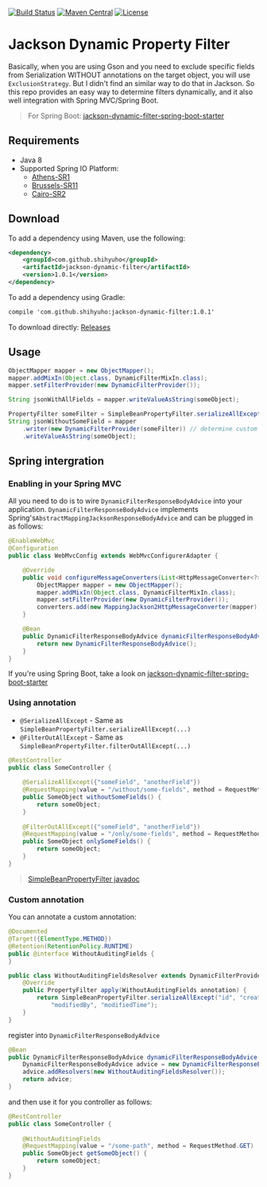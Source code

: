 [![Build Status](https://travis-ci.org/shihyuho/jackson-dynamic-filter.svg?branch=master)](https://travis-ci.org/shihyuho/jackson-dynamic-filter)
[![Maven Central](https://maven-badges.herokuapp.com/maven-central/com.github.shihyuho/jackson-dynamic-filter/badge.svg)](https://maven-badges.herokuapp.com/maven-central/com.github.shihyuho/jackson-dynamic-filter)
[![License](https://img.shields.io/badge/License-Apache%202.0-blue.svg)](https://github.com/shihyuho/jackson-dynamic-filter/blob/master/LICENSE)


# Jackson Dynamic Property Filter

Basically, when you are using Gson and you need to exclude specific fields from Serialization WITHOUT annotations on the target object, you will use `ExclusionStrategy`. But I didn't find an similar way to do that in Jackson. So this repo provides an easy way to determine filters dynamically, and it also well integration with Spring MVC/Spring Boot.

> For Spring Boot: [jackson-dynamic-filter-spring-boot-starter](https://github.com/shihyuho/jackson-dynamic-filter-spring-boot-starter) 

## Requirements

- Java 8
- Supported Spring IO Platform:
    - [Athens-SR1](http://docs.spring.io/platform/docs/Athens-SR1/reference/htmlsingle/#appendix-dependency-versions)
    - [Brussels-SR11](http://docs.spring.io/platform/docs/Brussels-SR11/reference/htmlsingle/#appendix-dependency-versions)
    - [Cairo-SR2](http://docs.spring.io/platform/docs/Cairo-SR2/reference/htmlsingle/#appendix-dependency-versions)

## Download

To add a dependency using Maven, use the following:

```xml
<dependency>
	<groupId>com.github.shihyuho</groupId>
	<artifactId>jackson-dynamic-filter</artifactId>
	<version>1.0.1</version>
</dependency>
```

To add a dependency using Gradle:

```xml
compile 'com.github.shihyuho:jackson-dynamic-filter:1.0.1'
```

To download directly: [Releases](https://github.com/shihyuho/jackson-dynamic-filter/releases)


## Usage

```java
ObjectMapper mapper = new ObjectMapper();
mapper.addMixIn(Object.class, DynamicFilterMixIn.class);
mapper.setFilterProvider(new DynamicFilterProvider());

String jsonWithAllFields = mapper.writeValueAsString(someObject);

PropertyFilter someFilter = SimpleBeanPropertyFilter.serializeAllExcept("someField");
String jsonWithoutSomeField = mapper
	.writer(new DynamicFilterProvider(someFilter)) // determine custom filter 
    .writeValueAsString(someObject);
```

## Spring intergration

### Enabling in your Spring MVC

All you need to do is to wire `DynamicFilterResponseBodyAdvice` into your application. `DynamicFilterResponseBodyAdvice` implements Spring's`AbstractMappingJacksonResponseBodyAdvice` and can be plugged in as follows:

```java
@EnableWebMvc
@Configuration
public class WebMvcConfig extends WebMvcConfigurerAdapter {

	@Override
	public void configureMessageConverters(List<HttpMessageConverter<?>> converters) {
		ObjectMapper mapper = new ObjectMapper();
		mapper.addMixIn(Object.class, DynamicFilterMixIn.class);
		mapper.setFilterProvider(new DynamicFilterProvider());
		converters.add(new MappingJackson2HttpMessageConverter(mapper));
	}

	@Bean
	public DynamicFilterResponseBodyAdvice dynamicFilterResponseBodyAdvice() {
		return new DynamicFilterResponseBodyAdvice();
	}
}
```

If you're using Spring Boot, take a look on [jackson-dynamic-filter-spring-boot-starter](https://github.com/shihyuho/jackson-dynamic-filter-spring-boot-starter)

### Using annotation

- `@SerializeAllExcept` - Same as `SimpleBeanPropertyFilter.serializeAllExcept(...)`
- `@FilterOutAllExcept` - Same as `SimpleBeanPropertyFilter.filterOutAllExcept(...)`

```java
@RestController
public class SomeController {
  
	@SerializeAllExcept({"someField", "anotherField"})
	@RequestMapping(value = "/without/some-fields", method = RequestMethod.GET)
	public SomeObject withoutSomeFields() {
		return someObject;
	}
	
	@FilterOutAllExcept({"someField", "anotherField"})
	@RequestMapping(value = "/only/some-fields", method = RequestMethod.GET)
	public SomeObject onlySomeFields() {
		return someObject;
	}
}
```

> [SimpleBeanPropertyFilter javadoc](https://fasterxml.github.io/jackson-databind/javadoc/2.3.0/com/fasterxml/jackson/databind/ser/impl/SimpleBeanPropertyFilter.html)

### Custom annotation

You can annotate a custom annotation:

```java
@Documented
@Target({ElementType.METHOD})
@Retention(RetentionPolicy.RUNTIME)
public @interface WithoutAuditingFields {
}
```

```java
public class WithoutAuditingFieldsResolver extends DynamicFilterProvider<WithoutAuditingFields> {
	@Override
	public PropertyFilter apply(WithoutAuditingFields annotation) {
		return SimpleBeanPropertyFilter.serializeAllExcept("id", "createdBy", "createdTime",
			"modifiedBy", "modifiedTime");
	}
}
```

register into `DynamicFilterResponseBodyAdvice`

```java
@Bean
public DynamicFilterResponseBodyAdvice dynamicFilterResponseBodyAdvice() {
	DynamicFilterResponseBodyAdvice advice = new DynamicFilterResponseBodyAdvice();
	advice.addResolvers(new WithoutAuditingFieldsResolver());
	return advice;
}
```

and then use it for you controller as follows:

```java
@RestController
public class SomeController {
  
	@WithoutAuditingFields
	@RequestMapping(value = "/some-path", method = RequestMethod.GET)
	public SomeObject getSomeObject() {
		return someObject;
	}
}
```
